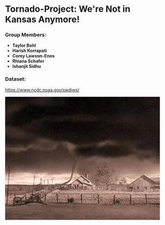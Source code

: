 # Tornado-Project: We're Not in Kansas Anymore!

### Group Members:

- **Taylor Bohl**
- **Harish Korrapati**
- **Corey Lawson-Enos**
- **Rhiana Schafer**
- **Ishanjit Sidhu**

### Dataset:

https://www.ncdc.noaa.gov/swdiws/

![kansas](imgs/kansas.jpg)

